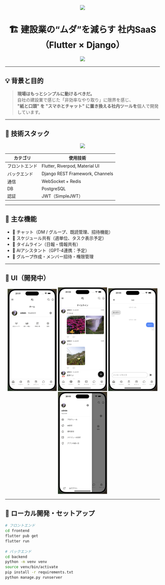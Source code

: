 <div align="center">
  <img src="https://capsule-render.vercel.app/api?type=waving&color=gradient&customColorList=0,2,2,5,30&height=150&section=header&animation=twinkling" />
</div>

<h1 align="center">🏗️ 建設業の“ムダ”を減らす 社内SaaS（Flutter × Django）</h1>

<div align="center">
  <img src="https://readme-typing-svg.herokuapp.com?font=Fira+Code&size=24&duration=3000&pause=1200&color=0EF7F1&center=true&vCenter=true&width=800&lines=現場と事務をもっとスマートに;自分で作る+使うSaaSを目指して;仲間も募集中%EF%B8%8F%E2%9C%A8" />
</div>

---

## 💡 背景と目的

> **現場はもっとシンプルに動けるべきだ。**  
> 自社の建設業で感じた「非効率なやり取り」に限界を感じ、  
> **"紙と口頭" を "スマホとチャット" に置き換える社内ツールを**個人で開発しています。

---

## 🧰 技術スタック

<div align="center">
  <img src="https://skillicons.dev/icons?i=flutter,dart,django,python,postgresql,redis,git,github" />
</div>

| カテゴリ       | 使用技術                         |
|----------------|----------------------------------|
| フロントエンド | Flutter, Riverpod, Material UI   |
| バックエンド   | Django REST Framework, Channels |
| 通信           | WebSocket + Redis               |
| DB             | PostgreSQL                      |
| 認証           | JWT（SimpleJWT）                |

---

## 🚀 主な機能

- 💬 チャット（DM / グループ、既読管理、招待機能）
- 📆 スケジュール共有（週単位、タスク表示予定）
- 📝 タイムライン（日報・情報共有）
- 🤖 AIアシスタント（GPT-4連携：予定）
- 👥 グループ作成・メンバー招待・権限管理

---

## 📸 UI（開発中）

<p align="center">
  <img src="./screenshots/home_ui.png" width="160" />
  <img src="./screenshots/timeline_ui.png" width="160" />
  <img src="./screenshots/chat_ui.png" width="160" />
  <img src="./screenshots/sub_ui.png" width="160" />
</p>


---

## 🧪 ローカル開発・セットアップ

```bash
# フロントエンド
cd frontend
flutter pub get
flutter run

# バックエンド
cd backend
python -m venv venv
source venv/bin/activate
pip install -r requirements.txt
python manage.py runserver
